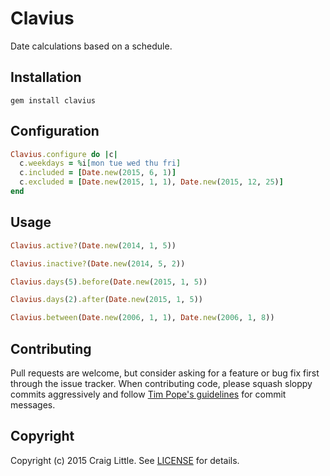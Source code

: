 # Clavius

Date calculations based on a schedule.

## Installation

```
gem install clavius
```

## Configuration

```ruby
Clavius.configure do |c|
  c.weekdays = %i[mon tue wed thu fri]
  c.included = [Date.new(2015, 6, 1)]
  c.excluded = [Date.new(2015, 1, 1), Date.new(2015, 12, 25)]
end
```

## Usage

```ruby
Clavius.active?(Date.new(2014, 1, 5))

Clavius.inactive?(Date.new(2014, 5, 2))

Clavius.days(5).before(Date.new(2015, 1, 5))

Clavius.days(2).after(Date.new(2015, 1, 5))

Clavius.between(Date.new(2006, 1, 1), Date.new(2006, 1, 8))
```

## Contributing

Pull requests are welcome, but consider asking for a feature or bug fix first
through the issue tracker. When contributing code, please squash sloppy commits
aggressively and follow [Tim Pope's guidelines](http://tbaggery.com/2008/04/19/a-note-about-git-commit-messages.html)
for commit messages.

## Copyright

Copyright (c) 2015 Craig Little. See [LICENSE][license] for details.

[license]: https://github.com/craiglittle/clavius/blob/master/LICENSE
